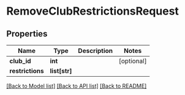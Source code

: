 # RemoveClubRestrictionsRequest

## Properties
Name | Type | Description | Notes
------------ | ------------- | ------------- | -------------
**club_id** | **int** |  | [optional] 
**restrictions** | **list[str]** |  | 

[[Back to Model list]](../README.md#documentation-for-models) [[Back to API list]](../README.md#documentation-for-api-endpoints) [[Back to README]](../README.md)

